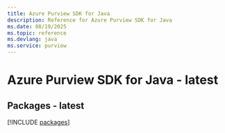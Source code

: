 ```yaml
---
title: Azure Purview SDK for Java
description: Reference for Azure Purview SDK for Java
ms.date: 08/19/2025
ms.topic: reference
ms.devlang: java
ms.service: purview
---
```

# Azure Purview SDK for Java - latest
## Packages - latest
[!INCLUDE [packages](purview-index.md)]